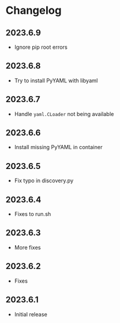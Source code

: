 # Changelog

## 2023.6.9

* Ignore pip root errors

## 2023.6.8

* Try to install PyYAML with libyaml

## 2023.6.7

* Handle `yaml.CLoader` not being available

## 2023.6.6

* Install missing PyYAML in container

## 2023.6.5

* Fix typo in discovery.py

## 2023.6.4

* Fixes to run.sh

## 2023.6.3

* More fixes

## 2023.6.2

* Fixes

## 2023.6.1

* Initial release

